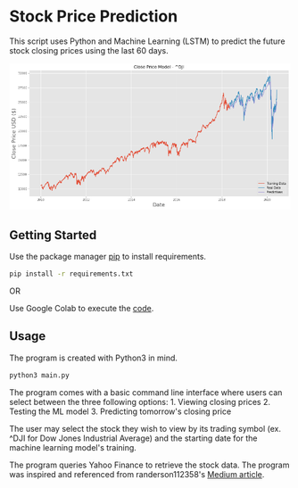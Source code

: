 # Stock Price Prediction

This script uses Python and Machine Learning (LSTM) to predict the future stock closing prices using the last 60 days.

![demo](https://raw.githubusercontent.com/BrChung/Stock-Price-Prediction/master/assets/example.png)

## Getting Started

Use the package manager [pip](https://pip.pypa.io/en/stable/) to install requirements.

```bash
pip install -r requirements.txt
```

OR

Use Google Colab to execute the [code](https://colab.research.google.com/drive/18nU8S1pkfEyPpD94mVhuAl-QJw0SZNnE?usp=sharing).

## Usage

The program is created with Python3 in mind.

```bash
python3 main.py
```

The program comes with a basic command line interface where users can select between the three following options: 1. Viewing closing prices 2. Testing the ML model 3. Predicting tomorrow's closing price

The user may select the stock they wish to view by its trading symbol (ex. ^DJI for Dow Jones Industrial Average)
and the starting date for the machine learning model's training.

The program queries Yahoo Finance to retrieve the stock data. The program was inspired and referenced from randerson112358's [Medium article](https://medium.com/@randerson112358/stock-price-prediction-using-python-machine-learning-e82a039ac2bb).
